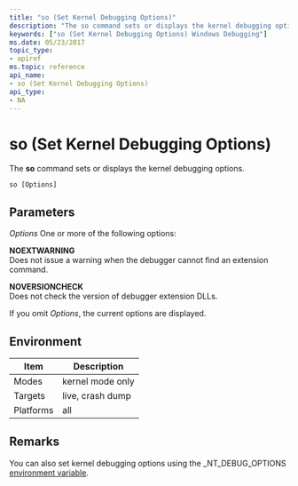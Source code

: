 ```yaml
---
title: "so (Set Kernel Debugging Options)"
description: "The so command sets or displays the kernel debugging options."
keywords: ["so (Set Kernel Debugging Options) Windows Debugging"]
ms.date: 05/23/2017
topic_type:
- apiref
ms.topic: reference
api_name:
- so (Set Kernel Debugging Options)
api_type:
- NA
---
```


# so (Set Kernel Debugging Options)


The **so** command sets or displays the kernel debugging options.

```dbgcmd
so [Options] 
```

## <span id="ddk_cmd_set_kernel_debugging_options_dbg"></span><span id="DDK_CMD_SET_KERNEL_DEBUGGING_OPTIONS_DBG"></span>Parameters


*Options*
One or more of the following options:

<span id="NOEXTWARNING"></span><span id="noextwarning"></span>**NOEXTWARNING**  
Does not issue a warning when the debugger cannot find an extension command.

<span id="NOVERSIONCHECK"></span><span id="noversioncheck"></span>**NOVERSIONCHECK**  
Does not check the version of debugger extension DLLs.

If you omit *Options*, the current options are displayed.

## Environment

|  Item       | Description       |
|-----------|------------------|
| Modes     | kernel mode only |
| Targets   | live, crash dump |
| Platforms | all              |

 

## Remarks

You can also set kernel debugging options using the \_NT\_DEBUG\_OPTIONS [environment variable](../debugger/kernel-mode-environment-variables.md).

